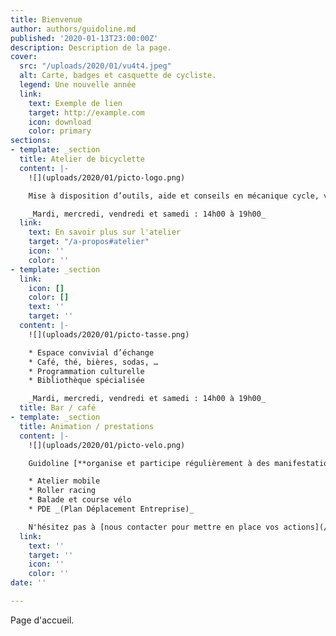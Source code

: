 ```yaml
---
title: Bienvenue
author: authors/guidoline.md
published: '2020-01-13T23:00:00Z'
description: Description de la page.
cover:
  src: "/uploads/2020/01/vu4t4.jpeg"
  alt: Carte, badges et casquette de cycliste.
  legend: Une nouvelle année
  link:
    text: Exemple de lien
    target: http://example.com
    icon: download
    color: primary
sections:
- template: _section
  title: Atelier de bicyclette
  content: |-
    ![](uploads/2020/01/picto-logo.png)

    Mise à disposition d’outils, aide et conseils en mécanique cycle, vente de vélos et pièces détachées

    _Mardi, mercredi, vendredi et samedi : 14h00 à 19h00_
  link:
    text: En savoir plus sur l'atelier
    target: "/a-propos#atelier"
    icon: ''
    color: ''
- template: _section
  link:
    icon: []
    color: []
    text: ''
    target: ''
  content: |-
    ![](uploads/2020/01/picto-tasse.png)

    * Espace convivial d’échange
    * Café, thé, bières, sodas, …
    * Programmation culturelle
    * Bibliothèque spécialisée

    _Mardi, mercredi, vendredi et samedi : 14h00 à 19h00_
  title: Bar / café
- template: _section
  title: Animation / prestations
  content: |-
    ![](uploads/2020/01/picto-velo.png)

    Guidoline [**organise et participe régulièrement à des manifestations**](/blog/animations) pour donner son regard sur la **culture vélo**.

    * Atelier mobile
    * Roller racing
    * Balade et course vélo
    * PDE _(Plan Déplacement Entreprise)_

    N'hésitez pas à [nous contacter pour mettre en place vos actions](/a-propos#prestations).
  link:
    text: ''
    target: ''
    icon: ''
    color: ''
date: ''

---
```

Page d'accueil.